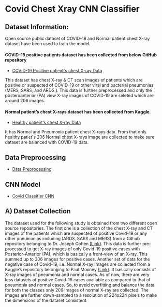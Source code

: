 # Covid Chest Xray CNN Classifier

## Dataset Information:

Open source public dataset of COVID-19 and Normal patient chest X-ray dataset have been used to train the model.

#### COVID-19 positive patients dataset has been collected from below GitHub repository

- [COVID-19 Positive patient's chest X-ray Data](https://github.com/ieee8023/covid-chestxray-dataset)


This dataset has chest X-ray & CT scan images of patients which are positive or suspected of COVID-19 or other viral and bacterial pneumonias (MERS, SARS, and ARDS.). This data is further preprocessed and only the posteroanterior (PA) view X-ray images of COVID-19 are seleted which are around 206 images.


#### Normal patient’s chest X-rays dataset has been collected from Kaggle. 

- [Healthy patient's chest X-ray Data](https://www.kaggle.com/paultimothymooney/chest-xray-pneumonia)

It has Normal and Pneumonia patient chest X-rays data. From that only healthy patiet's 206 Normal chest X-rays image are collected to make sure dataset are balanced with COVID-19 data.


## Data Preprocessing

- [Data Preprocessing](https://github.com/parekhjigar/covid-chestxray-cnn/blob/master/Data_preprocessing.ipynb)

## CNN Model
- [Covid Classifier CNN](https://github.com/parekhjigar/covid-chestxray-cnn/blob/master/covid_classifier_cnn.ipynb)


## A) Dataset Collection

The dataset used for the following study is obtained from two different open source repositories. The first one is a collection of the chest X-ray and CT images of the patients which are suspected of positive Covid-19 or any other pneumonias including (ARDS, SARS and MERS) from a Github repository belonging to Dr. Joseph Cohen [(Link)](https://github.com/ieee8023/covid-chestxray-dataset). This data is further pre-processed to get X-ray images of only Covid-19 positive cases with Posterior-Anterior (PA), which is basically a front-view of an X-ray. This summed up to 206 images for positive cases. Another set of data for the negative case of Covid-19, i.e. Normal X-ray images are collected from a Kaggle’s repository belonging to Paul Mooney [(Link)](https://www.kaggle.com/paultimothymooney/chest-xray-). It basically consists of X-ray images of pneumonia and normal cases. As of now, there are very less datasets of positive Covid-19 cases available as compared to that of pneumonia and normal cases. So, to avoid overfitting and balance the data for both the classes only 206 images of normal X-ray are collected. The images are further down-sampled to a resolution of 224x224 pixels to make the dimensions of the dataset consistent.
